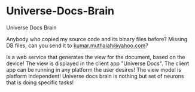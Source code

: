 # Universe-Docs-Brain
Universe Docs Brain

Anybody who copied my source code and its binary files before? Missing DB files, can you send it to kumar.muthaiah@yahoo.com?

Is a web service that generates the view for the document, based on the device! The view is displayed in the client app "Universe Docs". The client app can be running in any platform the user desires! The view model is platform independent! Universe docs brain is nothing but set of neurons that is doing specific tasks!
